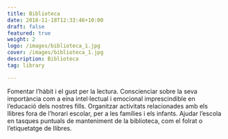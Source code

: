 ```yaml
---
title: Biblioteca
date: 2018-11-18T12:33:46+10:00
draft: false
featured: true
weight: 2
logo: /images/biblioteca_1.jpg
cover: /images/biblioteca_1.jpg
description: Biblioteca
tag: library

---
```

Fomentar l’hàbit i el gust per la lectura. Conscienciar sobre la seva importància com a eina intel·lectual i emocional imprescindible en l’educació dels nostres fills.
Organitzar activitats relacionades amb els llibres fora de l’horari escolar, per a les famílies i els infants.
Ajudar l’escola en tasques puntuals de manteniment de la biblioteca, com el folrat o l’etiquetatge de llibres.
